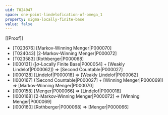 ```yaml
---
uid: T024047
space: one-point-lindelofication-of-omega_1
property: sigma-locally-finite-base
value: false
---
```

[[Proof]]

* [T023676] [Markov-Winning Menger|P000070]
* [T024043] [2-Markov-Winning Menger|P000072]
* [T023583] [Rothberger|P000068]
* [I000131] ([$\sigma$-Locally Finite Base|P000054] + [Weakly Lindelof|P000062]) => [Second Countable|P000027]
* [I000128] [Lindelof|P000018] => [Weakly Lindelof|P000062]
* [I000167] ([Second Countable|P000027] + [Winning Menger|P000069]) => [Markov-Winning Menger|P000070]
* [I000158] [Menger|P000066] => [Lindelof|P000018]
* [I000168] [2-Markov-Winning Menger|P000072] => [Winning Menger|P000069]
* [I000160] [Rothberger|P000068] => [Menger|P000066]

